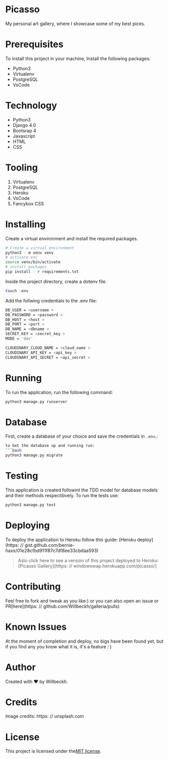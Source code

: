 # Picasso

My personal art gallery, where I showcase some of my best pices.

# Prerequisites

To install this project in your machine, Install the following packages:

- Python3
- Virtualenv
- PostgreSQL
- VsCode

# Technology

- Python3
- Django 4.0
- Bootsrap 4
- Javascript
- HTML
- CSS

# Tooling

1. Virtualenv
2. PostgreSQL
3. Heroku
4. VsCode
5. Fancybox CSS

# Installing

Create a virtual environment and install the required packages.

```bash
# Create a virtual environment
python3 - m venv venv
# activate env
source venv/bin/activate
# install packages
pip install - r requirements.txt
```

Inside the project directory, create a dotenv file.

```bash
touch .env
```

Add the follwing credentials to the .env file:

```bash
DB_USER = <username >
DB_PASSWORD = <password >
DB_HOST = <host >
DB_PORT = <port >
DB_NAME = <dbname >
SECRET_KEY = <secret_key >
MODE = 'dev'

CLOUDINARY_CLOUD_NAME = <cloud_name >
CLOUDINARY_API_KEY = <api_key >
CLOUDINARY_API_SECRET = <api_secret >

```

# Running

To run the application, run the following command:

```bash
python3 manage.py runserver
```

# Database

First, create a database of your choice and save the credentials in `.env`.:

````bash
to Get the database up and running run:
```bash
python3 manage.py migrate
````

# Testing

This application is created followint the TDD model for database models and their methods respectibvely.
To run the tests use:

```bash
python3 manage.py test
```

# Deploying

To deploy the application to Heroku follow this guide: [Heroku deploy](https: // gist.github.com/bernie-haxx/01e28cfbd911f87c7df8ee33cbdaa593)

> Aslo click here to see a version of this project deployed to Heroku: [Picasso Gallery](https: // windowswap.herokuapp.com/picasso/)

# Contributing

Feel free to fork and tweak as you like:)
or you can also open an issue or PR[here](https: // github.com/Willbeckh/galleria/pulls)

# Known Issues

At the moment of completion and deploy, no bigs have been found yet, but if you find any you know what it is, it's a feature : )

# Author

Created with ❤️ by Willbeckh.

# Credits

Image credits:
https: // unsplash.com

# License

This project is licensed under the[MIT license](LICENSE).
